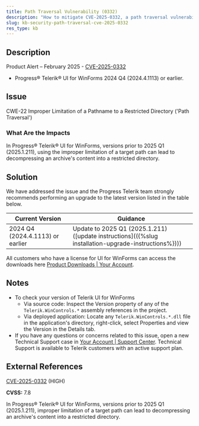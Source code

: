 ```yaml
---
title: Path Traversal Vulnerability (0332)
description: "How to mitigate CVE-2025-0332, a path traversal vulnerability."
slug: kb-security-path-traversal-cve-2025-0332
res_type: kb
---
```


## Description

Product Alert – February 2025 - [CVE-2025-0332](https://www.cve.org/CVERecord?id=CVE-2025-0332)

- Progress® Telerik® UI for WinForms 2024 Q4 (2024.4.1113) or earlier.

## Issue

CWE-22 Improper Limitation of a Pathname to a Restricted Directory ('Path Traversal')

### What Are the Impacts

In Progress® Telerik® UI for WinForms, versions prior to 2025 Q1 (2025.1.211), using the improper limitation of a target path can lead to decompressing an archive's content into a restricted directory.

## Solution

We have addressed the issue and the Progress Telerik team strongly recommends performing an upgrade to the latest version listed in the table below.

| Current Version | Guidance |
|-----------------|----------|
| 2024 Q4 (2024.4.1113) or earlier | Update to 2025 Q1 (2025.1.211) ([update instructions](({%slug installation-upgrade-instructions%}))) |

All customers who have a license for UI for WinForms can access the downloads here [Product Downloads | Your Account](https://www.telerik.com/account/downloads/product-download).

## Notes

- To check your version of Telerik UI for WinForms
  - Via source code: Inspect the Version property of any of the `Telerik.WinControls.*` assembly references in the project.
  - Via deployed application: Locate any `Telerik.WinControls.*.dll` file in the application's directory, right-click, select Properties and view the Version in the Details tab.
- If you have any questions or concerns related to this issue, open a new Technical Support case in [Your Account | Support Center](https://www.telerik.com/account/support-center/contact-us/). Technical Support is available to Telerik customers with an active support plan.

## External References

[CVE-2025-0332](https://www.cve.org/CVERecord?id=CVE-2025-0332) (HIGH)

**CVSS:** 7.8

In Progress® Telerik® UI for WinForms, versions prior to 2025 Q1 (2025.1.211), improper limitation of a target path can lead to decompressing an archive's content into a restricted directory.